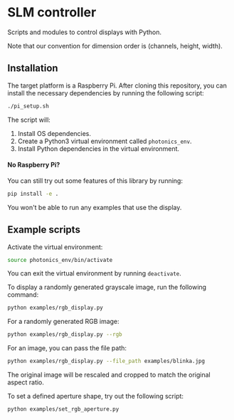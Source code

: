 # SLM controller

Scripts and modules to control displays with Python.

Note that our convention for dimension order is (channels, height, width).

## Installation

The target platform is a Raspberry Pi. After cloning this repository, you can
install the necessary dependencies by running the following script:

```sh
./pi_setup.sh
```

The script will:
1. Install OS dependencies.
2. Create a Python3 virtual environment called `photonics_env`.
3. Install Python dependencies in the virtual environment.


#### No Raspberry Pi?

You can still try out some features of this library by running:
```sh
pip install -e .
```

You won't be able to run any examples that use the display.

## Example scripts

Activate the virtual environment:

```sh
source photonics_env/bin/activate
```
You can exit the virtual environment by running `deactivate`.

To display a randomly generated grayscale image, run the following command:

```sh
python examples/rgb_display.py
```

For a randomly generated RGB image:

```sh
python examples/rgb_display.py --rgb
```

For an image, you can pass the file path:

```sh
python examples/rgb_display.py --file_path examples/blinka.jpg
```
The original image will be rescaled and cropped to match the original aspect ratio.

To set a defined aperture shape, try out the following script:
```sh
python examples/set_rgb_aperture.py
```
